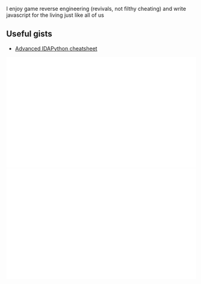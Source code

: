 I enjoy game reverse engineering (revivals, not filthy cheating) and write javascript for the living just like all of us

## Useful gists
* [Advanced IDAPython cheatsheet](https://gist.github.com/michal-kapala/e27386392cfd54fa2506a814dc5a3e5d)

![](https://github.com/michal-kapala/github-stats/blob/master/generated/overview.svg)
![](https://github.com/michal-kapala/github-stats/blob/master/generated/languages.svg)
